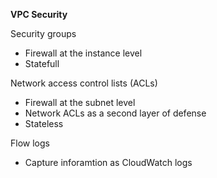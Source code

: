 **VPC Security**

Security groups
- Firewall at the instance level
- Statefull

Network access control lists (ACLs)
- Firewall at the subnet level
- Network ACLs as a second layer of defense
- Stateless

Flow logs
- Capture inforamtion as CloudWatch logs